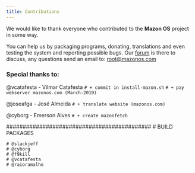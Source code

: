 ```yaml
---
title: Contributions
---
```

We would like to thank everyone who contributed to the **Mazon OS** project in some way.

You can help us by packaging programs, donating, translations and even testing the system and reporting possible bugs.
Our [forum](/forum) is there to discuss, any questions send an email to: root@mazonos.com

### Special thanks to:

@vcatafesta - Vilmar Catafesta
`# + commit in install-mazon.sh`
`# + pay webserver mazonos.com (March-2019)`

@joseafga - José Almeida
`# + translate website (mazonos.com)`

@cyborg - Emerson Alves
`# + create mazonfetch`

\############################################
\# BUILD PACKAGES

    # @slackjeff
    # @cyborg
    # @f9kill
    # @vcatafesta
    # @raioramalho
